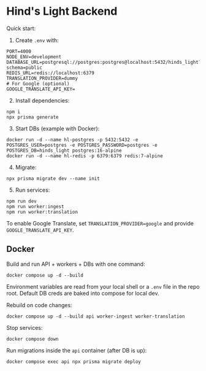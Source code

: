 # Hind's Light Backend

Quick start:

1. Create `.env` with:

```
PORT=4000
NODE_ENV=development
DATABASE_URL=postgresql://postgres:postgres@localhost:5432/hinds_light?schema=public
REDIS_URL=redis://localhost:6379
TRANSLATION_PROVIDER=dummy
# For Google (optional)
GOOGLE_TRANSLATE_API_KEY=
```

2. Install dependencies:

```
npm i
npx prisma generate
```

3. Start DBs (example with Docker):

```
docker run -d --name hl-postgres -p 5432:5432 -e POSTGRES_USER=postgres -e POSTGRES_PASSWORD=postgres -e POSTGRES_DB=hinds_light postgres:16-alpine
docker run -d --name hl-redis -p 6379:6379 redis:7-alpine
```

4. Migrate:

```
npx prisma migrate dev --name init
```

5. Run services:

```
npm run dev
npm run worker:ingest
npm run worker:translation
```

To enable Google Translate, set `TRANSLATION_PROVIDER=google` and provide `GOOGLE_TRANSLATE_API_KEY`.

## Docker

Build and run API + workers + DBs with one command:

```
docker compose up -d --build
```

Environment variables are read from your local shell or a `.env` file in the repo root. Default DB creds are baked into compose for local dev.

Rebuild on code changes:

```
docker compose up -d --build api worker-ingest worker-translation
```

Stop services:

```
docker compose down
```

Run migrations inside the `api` container (after DB is up):

```
docker compose exec api npx prisma migrate deploy
```



